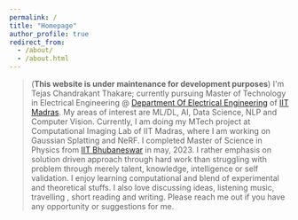 ```yaml
---
permalink: /
title: "Homepage"
author_profile: true
redirect_from: 
  - /about/
  - /about.html
---
```


> (**This website is under maintenance for development purposes**) I'm Tejas Chandrakant Thakare; currently pursuing Master of Technology in Electrical Engineering @ [Department Of Electrical Engineering](https://www.ee.iitm.ac.in/) of [IIT Madras](https://www.iitm.ac.in/). My areas of interest are ML/DL, AI, Data Science, NLP and Computer Vision. Currently, I am doing my MTech project at Computational Imaging Lab of IIT Madras, where I am working on Gaussian Splatting and NeRF. I completed Master of Science in Physics from [IIT Bhubaneswar](https://www.iitbbs.ac.in/) in may, 2023. I rather emphasis on solution driven approach through hard work than struggling with problem through merely talent, knowledge, intelligence or self validation. I enjoy learning computational and blend of experimental and theoretical stuffs. I also love discussing ideas, listening music, travelling , short reading and writing.  Please reach me out if you have any opportunity or suggestions for me. 
